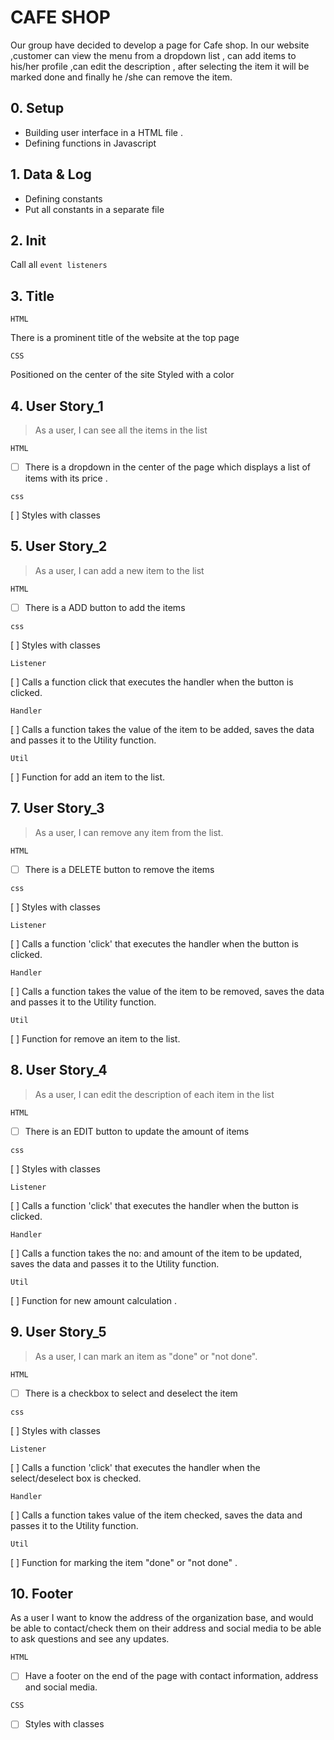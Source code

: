 # CAFE SHOP

Our group have decided to develop a page for Cafe shop.
In our website ,customer can view the menu from a dropdown list ,
can add items to his/her profile ,can edit the description ,
after selecting the item it will be marked done
and finally he /she can remove the item.

## 0. Setup

- Building user interface in a HTML file .
- Defining functions in Javascript

## 1. Data & Log

- Defining constants
- Put all constants in a separate file

## 2. Init

Call all `event listeners`

## 3. Title

`HTML`

There is a prominent title of the website at the top page

`CSS`

Positioned on the center of the site Styled with a color

## 4. User Story_1

> As a user, I can see all the items in the list

`HTML`

- [ ] There is a dropdown in the center of the page which displays
a list of items with its price .

`css`

 [ ] Styles with classes

## 5. User Story_2

> As a user, I can add a new item to the list

`HTML`

- [ ] There is a ADD button to add the items

`css`

 [ ] Styles with classes

`Listener`

 [ ] Calls a function click that executes the handler when the button is clicked.

`Handler`

 [ ]  Calls a function takes the value of the item to be added,
  saves the data and passes it to the Utility function.

`Util`

 [ ] Function for add an item to the list.

## 7. User Story_3

> As a user, I can remove any item from the list.

`HTML`

- [ ] There is a DELETE button to remove the items

`css`

 [ ] Styles with classes

`Listener`

 [ ] Calls a function 'click' that executes the handler when the button is clicked.

`Handler`

 [ ]  Calls a function takes the value of the item to be removed,
  saves the data and passes it to the Utility function.

`Util`

 [ ] Function for remove an item to the list.

## 8. User Story_4

> As a user, I can edit the description of each item in the list

`HTML`

- [ ] There is an EDIT button to update the amount of items

`css`

 [ ] Styles with classes

`Listener`

 [ ] Calls a function 'click' that executes the handler when the button is clicked.

`Handler`

 [ ]  Calls a function takes the no: and amount of the item
 to be updated, saves the data and passes it to the Utility function.

`Util`

 [ ] Function for new amount calculation .

## 9. User Story_5

> As a user, I can mark an item as "done" or "not done".

`HTML`

- [ ] There is a checkbox to select and deselect the item

`css`

 [ ] Styles with classes

`Listener`

 [ ] Calls a function 'click' that executes the handler
  when the select/deselect box is checked.

`Handler`

 [ ]  Calls a function takes value of the item checked,
  saves the data and passes it to the Utility function.

`Util`

 [ ] Function for marking the item "done" or "not done" .

## 10. Footer

As a user  I want to know the
address of the organization base,
and would be able to contact/check them on
their address and social media to be able to ask questions
and see any updates.

 `HTML`

- [ ] Have a footer on the end of the page with
contact information, address and social media.

 `CSS`

-[ ] Styles with classes

<!--

  There will be different types of tasks for each user story:
    `type: components`
    `type: css`
    `type: logic`
    `type: handlers`
    ...

-->
